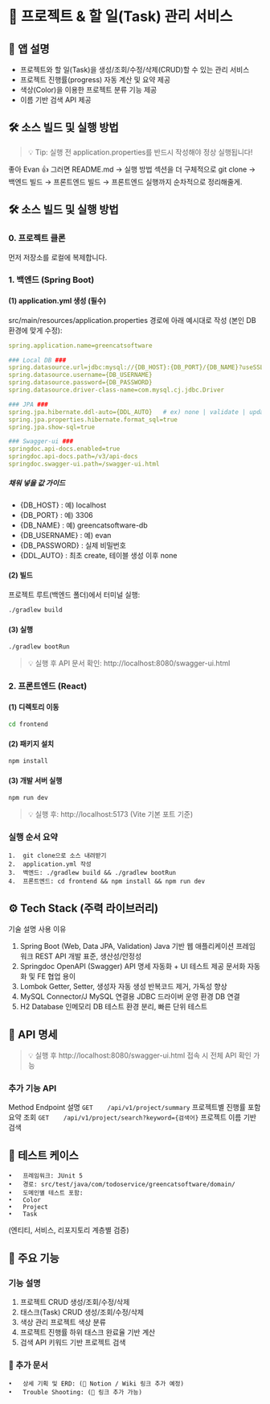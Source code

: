 # 📌 프로젝트 & 할 일(Task) 관리 서비스

## 📖 앱 설명
- 프로젝트와 할 일(Task)을 생성/조회/수정/삭제(CRUD)할 수 있는 관리 서비스
- 프로젝트 진행률(progress) 자동 계산 및 요약 제공
- 색상(Color)을 이용한 프로젝트 분류 기능 제공
- 이름 기반 검색 API 제공


## 🛠 소스 빌드 및 실행 방법
> 💡 Tip: 실행 전 application.properties를 반드시 작성해야 정상 실행됩니다!

좋아 Evan 👍 그러면 README.md → 실행 방법 섹션을 더 구체적으로 git clone → 백엔드 빌드 → 프론트엔드 빌드 → 프론트엔드 실행까지 순차적으로 정리해줄게.


## 🛠 소스 빌드 및 실행 방법

### 0. 프로젝트 클론
먼저 저장소를 로컬에 복제합니다.


### 1. 백엔드 (Spring Boot)

#### (1) application.yml 생성 (필수)

src/main/resources/application.properties 경로에 아래 예시대로 작성 (본인 DB 환경에 맞게 수정):

```yaml
spring.application.name=greencatsoftware

### Local DB ###
spring.datasource.url=jdbc:mysql://{DB_HOST}:{DB_PORT}/{DB_NAME}?useSSL=false&allowPublicKeyRetrieval=true&serverTimezone=UTC&characterEncoding=utf8
spring.datasource.username={DB_USERNAME}
spring.datasource.password={DB_PASSWORD}
spring.datasource.driver-class-name=com.mysql.cj.jdbc.Driver

### JPA ###
spring.jpa.hibernate.ddl-auto={DDL_AUTO}   # ex) none | validate | update | create | create-drop
spring.jpa.properties.hibernate.format_sql=true
spring.jpa.show-sql=true

### Swagger-ui ###
springdoc.api-docs.enabled=true
springdoc.api-docs.path=/v3/api-docs
springdoc.swagger-ui.path=/swagger-ui.html
```
##### 채워 넣을 값 가이드
- {DB_HOST} : 예) localhost
- {DB_PORT} : 예) 3306
- {DB_NAME} : 예) greencatsoftware-db
- {DB_USERNAME} : 예) evan
- {DB_PASSWORD} : 실제 비밀번호
- {DDL_AUTO} : 최초 create, 테이블 생성 이후 none

#### (2) 빌드

프로젝트 루트(백엔드 폴더)에서 터미널 실행:
```bash
./gradlew build
```

#### (3) 실행
```bash
./gradlew bootRun
```

> 💡 실행 후 API 문서 확인: http://localhost:8080/swagger-ui.html


### 2. 프론트엔드 (React)

#### (1) 디렉토리 이동
```bash
cd frontend
```

#### (2) 패키지 설치
```bash
npm install
```

#### (3) 개발 서버 실행
```bash
npm run dev
```
> 💡 실행 후: http://localhost:5173 (Vite 기본 포트 기준)


### 실행 순서 요약
	1.	git clone으로 소스 내려받기
	2.	application.yml 작성
	3.	백엔드: ./gradlew build && ./gradlew bootRun
	4.	프론트엔드: cd frontend && npm install && npm run dev


## ⚙️ Tech Stack (주력 라이브러리)

기술	설명	사용 이유
1. Spring Boot (Web, Data JPA, Validation)	Java 기반 웹 애플리케이션 프레임워크	REST API 개발 표준, 생산성/안정성
2. Springdoc OpenAPI (Swagger)	API 명세 자동화 + UI 테스트 제공	문서화 자동화 및 FE 협업 용이
3. Lombok	Getter, Setter, 생성자 자동 생성	반복코드 제거, 가독성 향상
4. MySQL Connector/J	MySQL 연결용 JDBC 드라이버	운영 환경 DB 연결
5. H2 Database	인메모리 DB	테스트 환경 분리, 빠른 단위 테스트


## 🔐 API 명세
> 💡 실행 후 http://localhost:8080/swagger-ui.html 접속 시 전체 API 확인 가능

### 추가 기능 API

Method	Endpoint	설명
`GET	/api/v1/project/summary`	프로젝트별 진행률 포함 요약 조회
`GET	/api/v1/project/search?keyword={검색어}`	프로젝트 이름 기반 검색


## 🧪 테스트 케이스
	•	프레임워크: JUnit 5
	•	경로: src/test/java/com/todoservice/greencatsoftware/domain/
	•	도메인별 테스트 포함:
	•	Color
	•	Project
	•	Task
(엔티티, 서비스, 리포지토리 계층별 검증)

## 🚀 주요 기능

### 기능	설명
1. 프로젝트 CRUD	생성/조회/수정/삭제
2. 태스크(Task) CRUD	생성/조회/수정/삭제
3. 색상 관리	프로젝트 색상 분류
4. 프로젝트 진행률	하위 태스크 완료율 기반 계산
5. 검색 API	키워드 기반 프로젝트 검색

### 📄 추가 문서
	•	상세 기획 및 ERD: (📘 Notion / Wiki 링크 추가 예정)
	•	Trouble Shooting: (🔗 링크 추가 가능)
